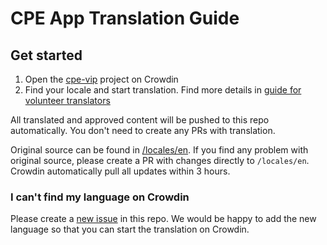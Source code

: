 # CPE App Translation Guide

## Get started

1. Open the [cpe-vip](https://crowdin.com/project/cpe-vip) project on Crowdin
2. Find your locale and start translation. Find more details in [guide for volunteer translators](https://support.crowdin.com/for-volunteer-translators/)

All translated and approved content will be pushed to this repo automatically. You don't need to create any PRs with translation.

Original source can be found in [/locales/en](https://github.com/sws2apps/sws-vip/tree/main/src/locales/en). If you find any problem with original source, please create a PR with changes directly to `/locales/en`. Crowdin automatically pull all updates within 3 hours.

### I can't find my language on Crowdin

Please create a [new issue](https://github.com/sws2apps/sws-vip/issues/new?template=new_language_request.yml) in this repo. We would be happy to add the new language so that you can start the translation on Crowdin.
